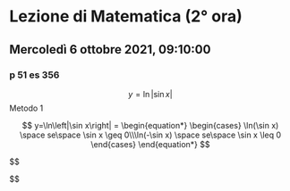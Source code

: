 #  Lezione di Matematica (2° ora)
## Mercoledì 6 ottobre 2021, 09:10:00


### p 51 es 356
$$
y=\ln\left|\sin x\right|
$$
Metodo 1

$$
y=\ln\left|\sin x\right| = \begin{equation*} \begin{cases} \ln(\sin x) \space se\space \sin x \geq 0\\\ln(-\sin x) \space se\space \sin x \leq 0 \end{cases} \end{equation*}
$$


$$

$$

<!--stackedit_data:
eyJoaXN0b3J5IjpbMTMzMDEyNDU2MSwxODQ4NjI5MDE2XX0=
-->